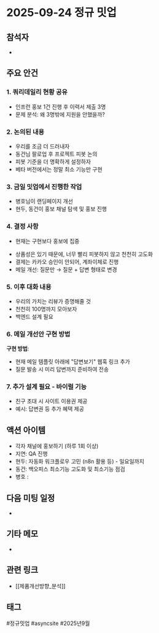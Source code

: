 # 2025-09-24 정규 밋업

## 참석자
-

## 주요 안건
### 1. 쿼리데일리 현황 공유
- 인프런 홍보 1건 진행 후 이력서 제출 3명
- 문제 분석: 왜 3명밖에 지원을 안했을까?

### 2. 논의된 내용
- 우리를 조금 더 드러내자
- 동건님 팔로업 후 프로젝트 피봇 논의
- 피봇 기준을 더 명확하게 설정하자
- 베타 버전에서는 정말 최소 기능만 구현

### 3. 금일 밋업에서 진행한 작업
- 병호님이 랜딩페이지 개선 
- 현두, 동건이 홍보 채널 탐색 및 홍보 진행

### 4. 결정 사항
* 현재는 구현보다 홍보에 집중
- 상품성은 있기 때문에, 너무 빨리 피봇하지 않고 천천히 고도화
- 결제는 카카오 승인이 안되어,  계좌이체로 진행
- 메일 개선: 질문만 → 질문 + 답변 형태로 변경

### 5. 이후 대화 내용
- 우리의 가치는 리뷰가 증명해줄 것
- 천천히 100명까지 모아보자
- 백엔드 설계 필요

### 6. 메일 개선안 구현 방법
**구현 방법**:
- 현재 메일 템플릿 아래에 "답변보기" 웹훅 링크 추가
- 질문 발송 시 미리 답변까지 준비하여 전송

### 7. 추가 설계 필요 - 바이럴 기능
- 친구 초대 시 사이트 이용권 제공
- 예시: 답변권 등 추가 혜택 제공

## 액션 아이템
- 각자 채널에 홍보하기 (하루 1회 이상)
- 지연: QA 진행
- 현두: 자동화 워크플로우 고민 (n8n 활용 등) -  일요일까지
- 동건: 백오피스 최소기능 고도화 및 최소기능 점검
- 병호 : 


## 다음 미팅 일정
-

## 기타 메모
-

## 관련 링크
- [[제품개선방향_분석]]

## 태그
#정규밋업 #asyncsite #2025년9월
